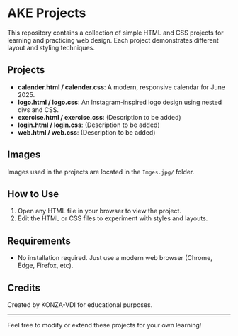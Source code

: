 # AKE Projects

This repository contains a collection of simple HTML and CSS projects for learning and practicing web design. Each project demonstrates different layout and styling techniques.

## Projects

- **calender.html / calender.css**: A modern, responsive calendar for June 2025.
- **logo.html / logo.css**: An Instagram-inspired logo design using nested divs and CSS.
- **exercise.html / exercise.css**: (Description to be added)
- **login.html / login.css**: (Description to be added)
- **web.html / web.css**: (Description to be added)

## Images

Images used in the projects are located in the `Imges.jpg/` folder.

## How to Use

1. Open any HTML file in your browser to view the project.
2. Edit the HTML or CSS files to experiment with styles and layouts.

## Requirements

- No installation required. Just use a modern web browser (Chrome, Edge, Firefox, etc).

## Credits

Created by KONZA-VDI for educational purposes.

---
Feel free to modify or extend these projects for your own learning!

